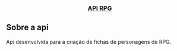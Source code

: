 <h3 align="center"><a href="https://pt.wikipedia.org/wiki/Role-playing_game" target="_blank">API RPG</a></h3>


## Sobre a api

Api desenvolvida para a criação de fichas de personagens de RPG. 



